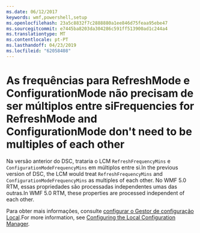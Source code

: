 ```yaml
---
ms.date: 06/12/2017
keywords: wmf,powershell,setup
ms.openlocfilehash: 23a5c8832f7c2888880a1ee846d75feaa95ebe47
ms.sourcegitcommit: e7445ba8203da304286c591ff513900ad1c244a4
ms.translationtype: MT
ms.contentlocale: pt-PT
ms.lasthandoff: 04/23/2019
ms.locfileid: "62058408"
---
```

# <a name="frequencies-for-refreshmode-and-configurationmode-dont-need-to-be-multiples-of-each-other"></a><span data-ttu-id="6eab0-102">As frequências para RefreshMode e ConfigurationMode não precisam de ser múltiplos entre si</span><span class="sxs-lookup"><span data-stu-id="6eab0-102">Frequencies for RefreshMode and ConfigurationMode don't need to be multiples of each other</span></span>

<span data-ttu-id="6eab0-103">Na versão anterior do DSC, trataria o LCM `RefreshFrequencyMins` e `ConfigurationModeFrequencyMins` em múltiplos entre si.</span><span class="sxs-lookup"><span data-stu-id="6eab0-103">In the previous version of DSC, the LCM would treat `RefreshFrequencyMins` and `ConfigurationModeFrequencyMins` as multiples of each other.</span></span> <span data-ttu-id="6eab0-104">No WMF 5.0 RTM, essas propriedades são processadas independentes umas das outras.</span><span class="sxs-lookup"><span data-stu-id="6eab0-104">In WMF 5.0 RTM, these properties are processed independent of each other.</span></span>

<span data-ttu-id="6eab0-105">Para obter mais informações, consulte [configurar o Gestor de configuração Local](https://msdn.microsoft.com/powershell/dsc/metaconfig).</span><span class="sxs-lookup"><span data-stu-id="6eab0-105">For more information, see [Configuring the Local Configuration Manager](https://msdn.microsoft.com/powershell/dsc/metaconfig).</span></span>
